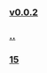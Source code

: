 ### [v0.0.2](https://github.com/littleflute/english/edit/master/voa/VOA%20NEWSCASTS/2016/November/readme.md)
### [..](..)
### [15](15)
